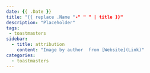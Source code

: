 ```yaml
---
date: {{ .Date }}
title: "{{ replace .Name "-" " " | title }}"
description: "Placeholder"
tags:
 - toastmasters
sidebar:
  - title: attribution
    content: "Image by author  from [Website](Link)"
categories:
  - toastmasters
---
```

